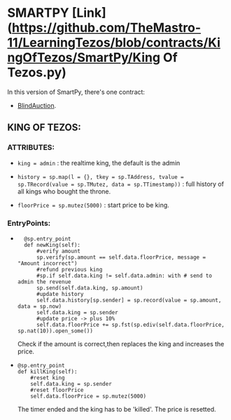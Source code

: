 # SMARTPY [Link](https://github.com/TheMastro-11/LearningTezos/blob/contracts/KingOfTezos/SmartPy/King Of Tezos.py)
In this version of SmartPy, there's one contract:
* [BlindAuction](#blindauction).


## KING OF TEZOS:

### ATTRIBUTES:

*  `king = admin` : the realtime king, the default is the admin

*  `history = sp.map(l = {}, tkey = sp.TAddress, tvalue = sp.TRecord(value = sp.TMutez, data = sp.TTimestamp))` : full history of all kings who bought the throne.

*  `floorPrice = sp.mutez(5000)` : start price to be king.

### EntryPoints:

* ```
    @sp.entry_point
    def newKing(self):
        #verify amount
        sp.verify(sp.amount == self.data.floorPrice, message = "Amount incorrect")
        #refund previous king
        #sp.if self.data.king != self.data.admin: with # send to admin the revenue
        sp.send(self.data.king, sp.amount)
        #update history
        self.data.history[sp.sender] = sp.record(value = sp.amount, data = sp.now)
        self.data.king = sp.sender
        #update price -> plus 10%
        self.data.floorPrice += sp.fst(sp.ediv(self.data.floorPrice, sp.nat(10)).open_some()) 
    ```
    Check if the amount is correct,then replaces the king and increases the price.


*   ```
    @sp.entry_point
    def killKing(self):
        #reset king
        self.data.king = sp.sender
        #reset floorPrice
        self.data.floorPrice = sp.mutez(5000)
    ```
    The timer ended and the king has to be 'killed'. The price is resetted.

